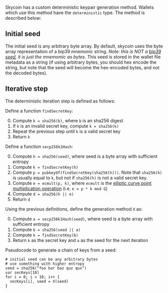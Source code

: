 Skycoin has a custom deterministic keypair generation method.  Wallets which use this method have the `deterministic` type.  The method is described below:

## Initial seed

The initial seed is any arbitrary byte array.  By default, skycoin uses the byte array representation of a bip39 mnemonic string. *Note: this is NOT a [bip39 seed](https://github.com/bitcoin/bips/blob/master/bip-0039.mediawiki#From_mnemonic_to_seed), it is just the mnemomic as bytes*.  This seed is stored in the wallet file metadata as a string (if using arbitrary bytes, you should hex encode the string, but note that the seed will become the hex-encoded bytes, and not the decoded bytes).

## Iterative step

The deterministic iteration step is defined as follows:

Define a function `findSecretKey`:

0. Compute `k = sha256(b)`, where `b` is an sha256 digest
0. If `k` is an invalid secret key, compute `k = sha256(k)`
0. Repeat the previous step until `k` is a valid secret key
0. Return `k`

Define a function `secp256k1Hash`:

0. Compute `h = sha256(seed)`, where seed is a byte array with sufficient entropy
0. Compute `k = findSecretKey(h)`
0. Compute `p = pubkeyOf(findSecretKey(sha256(h)))`. Note that `sha256(h)` is usually equal to `k`, but not if `sha256(h)` is not a valid secret key.
0. Compute `e = ecmult(p, k)`, where `ecmult` is the [elliptic curve point multiplication operation](https://en.wikipedia.org/wiki/Elliptic_curve_point_multiplication) (i.e. `e = p * k mod G`)
0. Compute `d = sha256(h || e)`
0. Return `d`

Using the previous definitions, define the generation method `X` as:

0. Compute `a = secp256k1Hash(seed)`, where seed is a byte array with sufficient entropy
0. Compute `b = sha256(seed || a)`
0. Compute `k = findSecretKey(b)`
0. Return `k` as the secret key and `a` as the seed for the next iteration

Pseudocode to generate a chain of keys from a seed:

```
# initial seed can be any arbitrary bytes
# use something with higher entropy
seed = sha256("foo bar baz quz qux")  
var secKeys[10]
for i = 0; i < 10; i++ {
  secKeys[i], seed = X(seed)
}
```